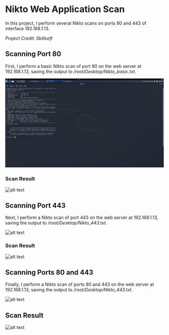 # Nikto Web Application Scan

In this project, I perform several Nikto scans on ports 80 and 443 of interface 192.168.1.13.

_Project Credit: Skillsoft_

## Scanning Port 80

First, I perform a basic Nikto scan of port 80 on the web server at 192.168.1.13, saving the output to _/root/Desktop/Nikto_basic.txt_.

![alt text](https://github.com/Ayliea/Ayliea-Projects/blob/main/Cybersecurity/Reconnaissance/Active/Nikto-Web-Application-Scan/img/Nikto_Scan_Port_80.png)

### Scan Result

![alt text](https://github.com/Ayliea/Ayliea-Projects/blob/main/Cybersecurity/Reconnaissance/ActiveNikto-Web-Application-Scan/img/Nikto_Scan_Port_80_Results.png)

## Scanning Port 443

Next, I perform a Nikto scan of port 443 on the web server at 192.168.1.13, saving the output to _/root/Desktop/Nikto_443.txt_.

![alt text](https://github.com/Ayliea/Ayliea-Projects/blob/main/Cybersecurity/Reconnaissance/ActiveNikto-Web-Application-Scan/img/Nikto_Scan_Port_443.png)

### Scan Result

![alt text](https://github.com/Ayliea/Ayliea-Projects/blob/main/Cybersecurity/Reconnaissance/ActiveNikto-Web-Application-Scan/img/Nikto_Scan_Port%20_443_Results.png)

## Scanning Ports 80 and 443

Finally, I perform a Nikto scan of ports 80 and 443 on the web server at 192.168.1.13, saving the output to _/root/Desktop/Nikto_443.txt_.

![alt text](https://github.com/Ayliea/Ayliea-Projects/blob/main/Cybersecurity/Reconnaissance/ActiveNikto-Web-Application-Scan/img/Nikto_Scan_Ports_80_443.png)

## Scan Result

![alt text](https://github.com/Ayliea/Ayliea-Projects/blob/main/Cybersecurity/Reconnaissance/ActiveNikto-Web-Application-Scan/img/Nikto_Scan_Ports_80_443_Results.png)
